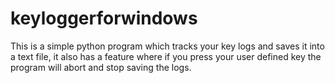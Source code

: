 # keyloggerforwindows
This is a simple python program which tracks your key logs and saves it into a text file, it also has a feature where if you press your user defined key the program will abort and stop saving the logs.
